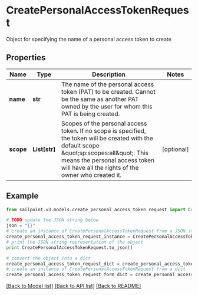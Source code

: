 # CreatePersonalAccessTokenRequest

Object for specifying the name of a personal access token to create

## Properties
Name | Type | Description | Notes
------------ | ------------- | ------------- | -------------
**name** | **str** | The name of the personal access token (PAT) to be created. Cannot be the same as another PAT owned by the user for whom this PAT is being created. | 
**scope** | **List[str]** | Scopes of the personal  access token. If no scope is specified, the token will be created with the default scope \&quot;sp:scopes:all\&quot;. This means the personal access token will have all the rights of the owner who created it. | [optional] 

## Example

```python
from sailpoint.v3.models.create_personal_access_token_request import CreatePersonalAccessTokenRequest

# TODO update the JSON string below
json = "{}"
# create an instance of CreatePersonalAccessTokenRequest from a JSON string
create_personal_access_token_request_instance = CreatePersonalAccessTokenRequest.from_json(json)
# print the JSON string representation of the object
print CreatePersonalAccessTokenRequest.to_json()

# convert the object into a dict
create_personal_access_token_request_dict = create_personal_access_token_request_instance.to_dict()
# create an instance of CreatePersonalAccessTokenRequest from a dict
create_personal_access_token_request_form_dict = create_personal_access_token_request.from_dict(create_personal_access_token_request_dict)
```
[[Back to Model list]](../README.md#documentation-for-models) [[Back to API list]](../README.md#documentation-for-api-endpoints) [[Back to README]](../README.md)


